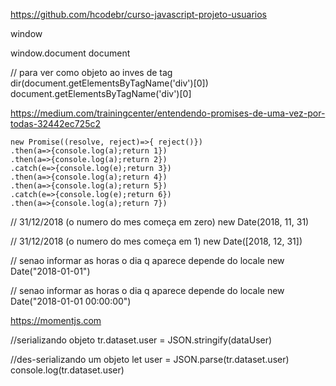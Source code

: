 https://github.com/hcodebr/curso-javascript-projeto-usuarios

window

window.document
document

// para ver como objeto ao inves de tag
dir(document.getElementsByTagName('div')[0])
document.getElementsByTagName('div')[0]

https://medium.com/trainingcenter/entendendo-promises-de-uma-vez-por-todas-32442ec725c2

```
new Promise((resolve, reject)=>{ reject()})
.then(a=>{console.log(a);return 1})
.then(a=>{console.log(a);return 2})
.catch(e=>{console.log(e);return 3})
.then(a=>{console.log(a);return 4})
.then(a=>{console.log(a);return 5})
.catch(e=>{console.log(e);return 6})
.then(a=>{console.log(a);return 7})
```


// 31/12/2018 (o numero do mes começa em zero)
new Date(2018, 11, 31)

// 31/12/2018 (o numero do mes começa em 1)
new Date([2018, 12, 31])

// senao informar as horas o dia q aparece depende do locale
new Date("2018-01-01")

// senao informar as horas o dia q aparece depende do locale
new Date("2018-01-01 00:00:00")


https://momentjs.com

//serializando objeto
tr.dataset.user = JSON.stringify(dataUser)

//des-serializando um objeto
let user = JSON.parse(tr.dataset.user)
console.log(tr.dataset.user)